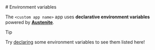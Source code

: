 <BEGIN>
# Environment variables

The `<custom app name>` app uses **declarative environment variables** powered by **[Austenite]**.

[austenite]: https://github.com/ezzatron/austenite

<!-- prettier-ignore-start -->

> [!TIP]
> Try [declaring] some environment variables to see them listed here!

<!-- prettier-ignore-end -->

[declaring]: https://github.com/ezzatron/austenite#declarations
<END>
